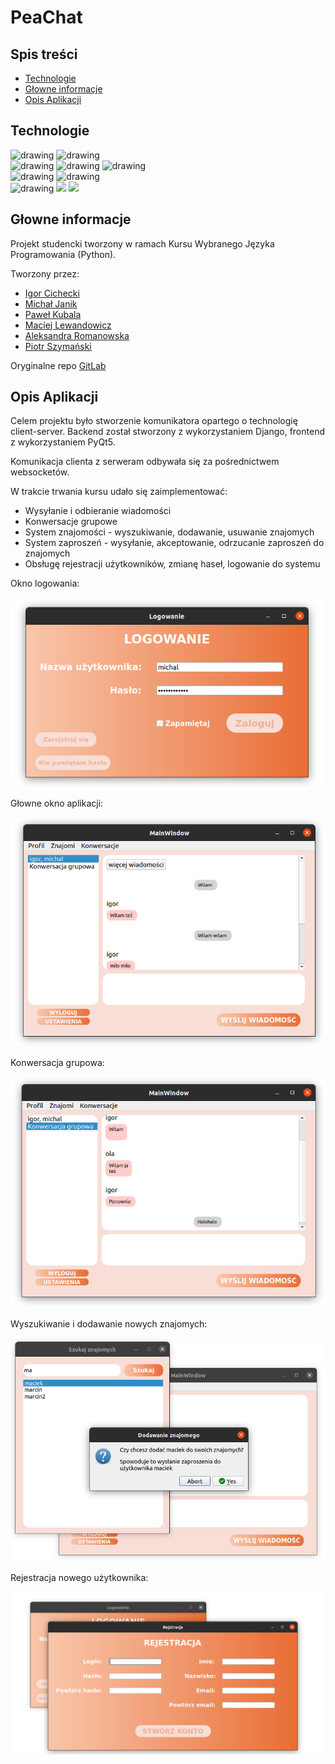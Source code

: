 # PeaChat
## Spis treści

* [Technologie](#technologie)
* [Głowne informacje](#głowne-informacje)
* [Opis Aplikacji](#opis-aplikacji)


	

## Technologie
<img src="https://yourdevops.org/wp-content/uploads/2019/03/python3.jpg" alt="drawing" height=80px/>
<img src="https://udooorgcdn-aidilabsrl.netdna-ssl.com/wp-content/uploads/2015/05/qt5-udoo.jpg" alt="drawing" height=80px/>
<br/>
<img src="https://www.djangoproject.com/m/img/logos/django-logo-negative.png" alt="drawing" height=80px/>
<img src="https://miro.medium.com/proxy/1*N5Iep1wJY1iXgMzpHxzE8w.png" alt="drawing" height=80px/>
<img src="https://user-images.githubusercontent.com/6927678/36393573-789e7bc2-15b0-11e8-9a31-49f58e03a5c9.png" alt="drawing" height=80px/>
<br/>
<img src="https://tr3.cbsistatic.com/hub/i/r/2016/10/18/831f017c-ee68-4bd6-8a5c-ab31b4d35d6d/resize/1200x/1d727d94737ac8571d079efce9a035af/dockerhero.jpg" alt="drawing" height=80px/>
<img src="https://openwhisk.apache.org/images/deployments/logo-docker-compose-text.svg" alt="drawing" height=80px/> 
<br/>
<img src="https://upload.wikimedia.org/wikipedia/commons/thumb/a/a1/PyCharm_Logo.svg/1024px-PyCharm_Logo.svg.png" alt="drawing" height=80px/> 
<img src="https://upload.wikimedia.org/wikipedia/commons/thumb/9/9a/Visual_Studio_Code_1.35_icon.svg/768px-Visual_Studio_Code_1.35_icon.svg.png" height=80px/> 
<img src="https://upload.wikimedia.org/wikipedia/commons/thumb/1/18/GitLab_Logo.svg/1108px-GitLab_Logo.svg.png" height=80px/> 


## Głowne informacje
Projekt studencki tworzony w ramach Kursu Wybranego Języka Programowania (Python).

Tworzony przez:

* [Igor Cichecki](https://github.com/regin123)
* [Michał Janik](https://github.com/mihal09)
* [Paweł Kubala](https://github.com/Kubciooo)
* [Maciej Lewandowicz](https://github.com/sasuke5055)
* [Aleksandra Romanowska]()
* [Piotr Szymański](https://github.com/PitiMonster)


Oryginalne repo [GitLab](https://gitlab.com/sasuke5055/python-project)


## Opis Aplikacji
Celem projektu było stworzenie komunikatora opartego o technologię client-server. 
Backend został stworzony z wykorzystaniem Django, frontend z wykorzystaniem PyQt5. 

Komunikacja clienta z serweram odbywała się za pośrednictwem websocketów. 

W trakcie trwania kursu udało się zaimplementować:
* Wysyłanie i odbieranie wiadomości
* Konwersacje grupowe
* System znajomości - wyszukiwanie, dodawanie, usuwanie znajomych
* System zaproszeń - wysyłanie, akceptowanie, odrzucanie zaproszeń do znajomych
* Obsługę rejestracji użytkowników, zmianę haseł, logowanie do systemu


Okno logowania:

![](Docs/SS/m3.png)

Głowne okno aplikacji:

![](Docs/SS/m1.png)

Konwersacja grupowa:

![](Docs/SS/m2.png)

Wyszukiwanie i dodawanie nowych znajomych:

![](Docs/SS/m5.png)

Rejestracja nowego użytkownika:

![](Docs/SS/m4.png)




